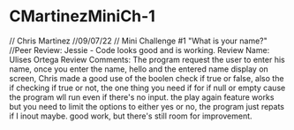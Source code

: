 # CMartinezMiniCh-1
// Chris Martinez
//09/07/22 
// Mini Challenge #1 "What is your name?"
//Peer Review: Jessie - Code looks good and is working.
Review Name: Ulises Ortega
Review Comments:
The program request the user to enter his name, once you enter the name, hello and the entered name display on screen, Chris made a good use of the
boolen check if true or false, also the if checking if true or not, the one thing you need if for if null or empty cause the program wll run even
if there's no input.
the play again feature works but you need to limit the options to either yes or no, the program just repats if I inout maybe.
good work, but there's still room for improvement.
